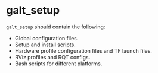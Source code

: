# galt_setup

`galt_setup` should contain the following:

* Global configuration files.
* Setup and install scripts.
* Hardware profile configuration files and TF launch files.
* RViz profiles and RQT configs.
* Bash scripts for different platforms.